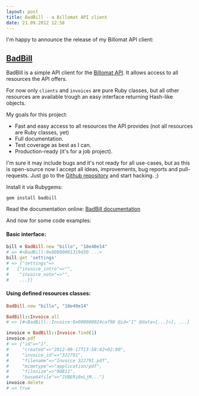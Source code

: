 ```yaml
---
layout: post
title: BadBill - a Billomat API client
date: 21.09.2012 12:58
---
```

I'm happy to announce the release of my Billomat API client:

## [BadBill][repo]

BadBill is a simple API client for the [Billomat API][apidocu].
It allows access to all resources the API offers.

For now only `clients` and `invoices` are pure Ruby classes, but all other resources are available trough an easy interface returning Hash-like objects.

My goals for this project:

* Fast and easy access to all resources the API provides
  (not all resources are Ruby classes, yet)
* Full documentation.
* Test coverage as best as I can.
* Production-ready (it's for a job project).

I'm sure it may include bugs and it's not ready for all use-cases,
but as this is open-source now I accept all ideas, improvements, bug reports and pull-requests.
Just go to the [Github repository][repo] and start hacking. ;)

Install it via Rubygems:

    gem install badbill

Read the documentation online: [BadBill documentation](http://rubydoc.info/github/badboy/badbill/master/frames)

And now for some code examples:

#### Basic interface:

~~~ruby
bill = BadBill.new "billo", "18e40e14"
# => #<BadBill:0x00000001319d30 ...>
bill.get 'settings'
# => {"settings"=>
#   {"invoice_intro"=>"",
#    "invoice_note"=>"",
#    ...}}
~~~

#### Using defined resources classes:

~~~ruby
BadBill.new "billo", "18e40e14"

BadBill::Invoice.all
# => [#<BadBill::Invoice:0x000000024caf98 @id="1" @data={...}>], ...]

invoice = BadBill::Invoice.find(1)
invoice.pdf
# => {"id"=>"1",
#     "created"=>"2012-09-17T13:58:42+02:00",
#     "invoice_id"=>"322791",
#     "filename"=>"Invoice 322791.pdf",
#     "mimetype"=>"application/pdf",
#     "filesize"=>"90811",
#     "base64file"=>"JVBERi0xLjM..."}
invoice.delete
# => true
~~~

[repo]: https://github.com/badboy/badbill
[apidocu]: http://www.billomat.com/en/api/

